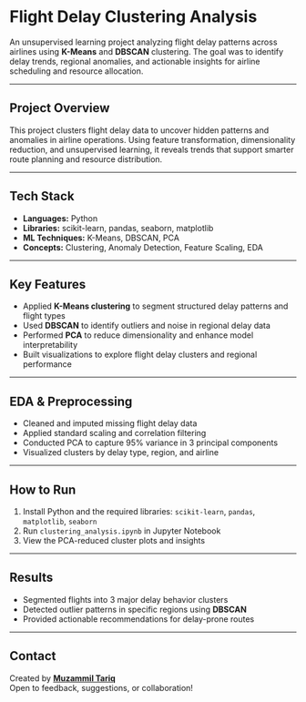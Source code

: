 # Flight Delay Clustering Analysis

An unsupervised learning project analyzing flight delay patterns across airlines using **K-Means** and **DBSCAN** clustering. The goal was to identify delay trends, regional anomalies, and actionable insights for airline scheduling and resource allocation.

---

## Project Overview

This project clusters flight delay data to uncover hidden patterns and anomalies in airline operations. Using feature transformation, dimensionality reduction, and unsupervised learning, it reveals trends that support smarter route planning and resource distribution.

---

## Tech Stack

- **Languages:** Python
- **Libraries:** scikit-learn, pandas, seaborn, matplotlib
- **ML Techniques:** K-Means, DBSCAN, PCA
- **Concepts:** Clustering, Anomaly Detection, Feature Scaling, EDA

---

## Key Features

- Applied **K-Means clustering** to segment structured delay patterns and flight types  
- Used **DBSCAN** to identify outliers and noise in regional delay data  
- Performed **PCA** to reduce dimensionality and enhance model interpretability  
- Built visualizations to explore flight delay clusters and regional performance

---

## EDA & Preprocessing

- Cleaned and imputed missing flight delay data  
- Applied standard scaling and correlation filtering  
- Conducted PCA to capture 95% variance in 3 principal components  
- Visualized clusters by delay type, region, and airline

---

## How to Run

1. Install Python and the required libraries: `scikit-learn`, `pandas`, `matplotlib`, `seaborn`
2. Run `clustering_analysis.ipynb` in Jupyter Notebook
3. View the PCA-reduced cluster plots and insights

---

## Results

- Segmented flights into 3 major delay behavior clusters
- Detected outlier patterns in specific regions using **DBSCAN**
- Provided actionable recommendations for delay-prone routes

---

## Contact

Created by **[Muzammil Tariq](https://www.linkedin.com/in/muzammiltariq95/)**  
Open to feedback, suggestions, or collaboration!
